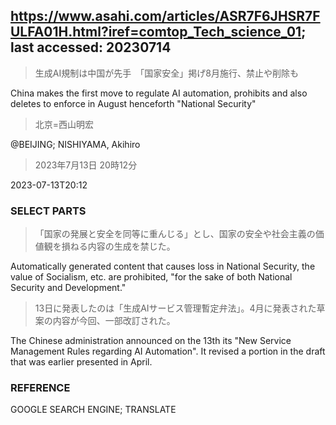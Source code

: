 ## https://www.asahi.com/articles/ASR7F6JHSR7FULFA01H.html?iref=comtop_Tech_science_01; last accessed: 20230714

> 生成AI規制は中国が先手　「国家安全」掲げ8月施行、禁止や削除も

China makes the first move to regulate AI automation, prohibits and also deletes to enforce in August henceforth "National Security"

> 北京=西山明宏

@BEIJING; NISHIYAMA, Akihiro

> 2023年7月13日 20時12分

2023-07-13T20:12

### SELECT PARTS

> 「国家の発展と安全を同等に重んじる」とし、国家の安全や社会主義の価値観を損ねる内容の生成を禁じた。

Automatically generated content that causes loss in National Security, the value of Socialism, etc. are prohibited, "for the sake of both National Security and Development."

> 13日に発表したのは「生成AIサービス管理暫定弁法」。4月に発表された草案の内容が今回、一部改訂された。

The Chinese administration announced on the 13th its "New Service Management Rules regarding AI Automation". It revised a portion in the draft that was earlier presented in April. 

### REFERENCE

GOOGLE SEARCH ENGINE; TRANSLATE
